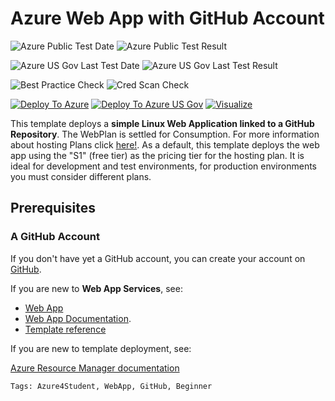 # Azure Web App with GitHub Account

![Azure Public Test Date](https://azurequickstartsservice.blob.core.windows.net/badges/201-web-app-github-deploy/PublicLastTestDate.svg)
![Azure Public Test Result](https://azurequickstartsservice.blob.core.windows.net/badges/201-web-app-github-deploy/PublicDeployment.svg)

![Azure US Gov Last Test Date](https://azurequickstartsservice.blob.core.windows.net/badges/201-web-app-github-deploy/FairfaxLastTestDate.svg)
![Azure US Gov Last Test Result](https://azurequickstartsservice.blob.core.windows.net/badges/201-web-app-github-deploy/FairfaxDeployment.svg)

![Best Practice Check](https://azurequickstartsservice.blob.core.windows.net/badges/201-web-app-github-deploy/BestPracticeResult.svg)
![Cred Scan Check](https://azurequickstartsservice.blob.core.windows.net/badges/201-web-app-github-deploy/CredScanResult.svg)

[![Deploy To Azure](https://raw.githubusercontent.com/fathym-it/azure-quickstart-templates/master/1-CONTRIBUTION-GUIDE/images/deploytoazure.svg?sanitize=true)](https://portal.azure.com/#create/Microsoft.Template/uri/https%3A%2F%2Fraw.githubusercontent.com%2Ffathym-it%2Fazure-quickstart-templates%2Fmaster%2F201-web-app-github-deploy%2Fazuredeploy.json)
[![Deploy To Azure US Gov](https://raw.githubusercontent.com/fathym-it/azure-quickstart-templates/master/1-CONTRIBUTION-GUIDE/images/deploytoazuregov.svg?sanitize=true)](https://portal.azure.us/#create/Microsoft.Template/uri/https%3A%2F%2Fraw.githubusercontent.com%2Ffathym-it%2Fazure-quickstart-templates%2Fmaster%2F201-web-app-github-deploy%2Fazuredeploy.json) 
[![Visualize](https://raw.githubusercontent.com/fathym-it/azure-quickstart-templates/master/1-CONTRIBUTION-GUIDE/images/visualizebutton.svg?sanitize=true)](http://armviz.io/#/?load=https%3A%2F%2Fraw.githubusercontent.com%2Ffathym-it%2Fazure-quickstart-templates%2Fmaster%2F201-web-app-github-deploy%2Fazuredeploy.json)



This template deploys a **simple Linux Web Application linked to a GitHub Repository**. The WebPlan is settled for Consumption. For more information about hosting Plans click [here!](https://azure.microsoft.com/pricing/details/app-service/linux/). As a default, this template deploys the web app using the "S1" (free tier) as the pricing tier for the hosting plan. It is ideal for development and test environments, for production environments you must consider different plans.

## Prerequisites

### A GitHub Account

If you don't have yet a GitHub account, you can create your account on [GitHub](https://github.com/).

If you are new to **Web App Services**, see:

- [Web App](https://azure.microsoft.com/services/app-service/web/)
- [Web App Documentation](https://docs.microsoft.com/azure/app-service/).
- [Template reference](https://docs.microsoft.com/azure/templates/microsoft.compute/allversions)

If you are new to template deployment, see:

[Azure Resource Manager documentation](https://docs.microsoft.com/azure/azure-resource-manager/)

`Tags: Azure4Student, WebApp, GitHub, Beginner`  


